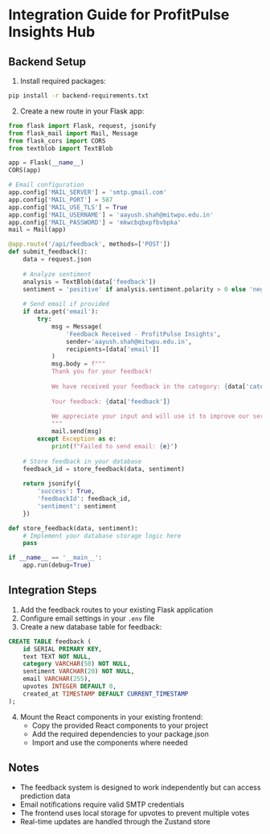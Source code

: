 # Integration Guide for ProfitPulse Insights Hub

## Backend Setup

1. Install required packages:
```bash
pip install -r backend-requirements.txt
```

2. Create a new route in your Flask app:

```python
from flask import Flask, request, jsonify
from flask_mail import Mail, Message
from flask_cors import CORS
from textblob import TextBlob

app = Flask(__name__)
CORS(app)

# Email configuration
app.config['MAIL_SERVER'] = 'smtp.gmail.com'
app.config['MAIL_PORT'] = 587
app.config['MAIL_USE_TLS'] = True
app.config['MAIL_USERNAME'] = 'aayush.shah@mitwpu.edu.in'
app.config['MAIL_PASSWORD'] = 'mkwcbqbxpfbvbpka'
mail = Mail(app)

@app.route('/api/feedback', methods=['POST'])
def submit_feedback():
    data = request.json
    
    # Analyze sentiment
    analysis = TextBlob(data['feedback'])
    sentiment = 'positive' if analysis.sentiment.polarity > 0 else 'negative' if analysis.sentiment.polarity < 0 else 'neutral'
    
    # Send email if provided
    if data.get('email'):
        try:
            msg = Message(
                'Feedback Received - ProfitPulse Insights',
                sender='aayush.shah@mitwpu.edu.in',
                recipients=[data['email']]
            )
            msg.body = f"""
            Thank you for your feedback!
            
            We have received your feedback in the category: {data['category']}
            
            Your feedback: {data['feedback']}
            
            We appreciate your input and will use it to improve our services.
            """
            mail.send(msg)
        except Exception as e:
            print(f"Failed to send email: {e}")
    
    # Store feedback in your database
    feedback_id = store_feedback(data, sentiment)
    
    return jsonify({
        'success': True,
        'feedbackId': feedback_id,
        'sentiment': sentiment
    })

def store_feedback(data, sentiment):
    # Implement your database storage logic here
    pass

if __name__ == '__main__':
    app.run(debug=True)
```

## Integration Steps

1. Add the feedback routes to your existing Flask application
2. Configure email settings in your `.env` file
3. Create a new database table for feedback:

```sql
CREATE TABLE feedback (
    id SERIAL PRIMARY KEY,
    text TEXT NOT NULL,
    category VARCHAR(50) NOT NULL,
    sentiment VARCHAR(20) NOT NULL,
    email VARCHAR(255),
    upvotes INTEGER DEFAULT 0,
    created_at TIMESTAMP DEFAULT CURRENT_TIMESTAMP
);
```

4. Mount the React components in your existing frontend:
   - Copy the provided React components to your project
   - Add the required dependencies to your package.json
   - Import and use the components where needed

## Notes

- The feedback system is designed to work independently but can access prediction data
- Email notifications require valid SMTP credentials
- The frontend uses local storage for upvotes to prevent multiple votes
- Real-time updates are handled through the Zustand store